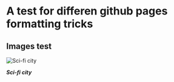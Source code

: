 # A test for differen github pages formatting tricks

## Images test

![Sci-fi city](resources/art-jonathan-powell-gorod.jpg)

_**Sci-fi city**_
